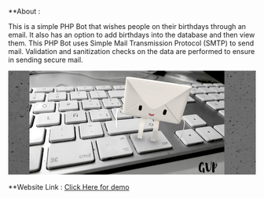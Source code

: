 **About :

This is a simple PHP Bot that wishes people on their birthdays through an email. It also has an option to add birthdays into the database and then view them. 
This PHP Bot uses Simple Mail Transmission Protocol (SMTP) to send mail. Validation and sanitization checks on the data are performed to ensure in sending secure mail.

![](./bg.png)

**Website Link :
[Click Here for demo](http://birthday-reminder.infinityfreeapp.com/)
